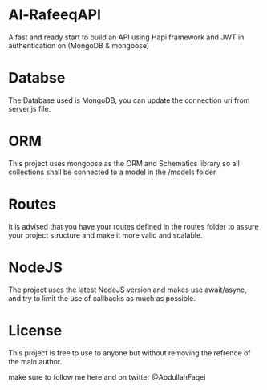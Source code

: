 # Al-RafeeqAPI
A fast and ready start to build an API using Hapi framework and JWT in authentication on (MongoDB &amp; mongoose)

# Databse
The Database used is MongoDB, you can update the connection uri from server.js file.

# ORM
This project uses mongoose as the ORM and Schematics library so all collections shall be connected to a model in the /models folder

# Routes
It is advised that you have your routes defined in the routes folder to assure your project structure and make it more valid and scalable.

# NodeJS
The project uses the latest NodeJS version and makes use await/async, and try to limit the use of callbacks as much as possible.

# License
This project is free to use to anyone but without removing the refrence of the main author.

make sure to follow me here and on twitter @AbdullahFaqei
